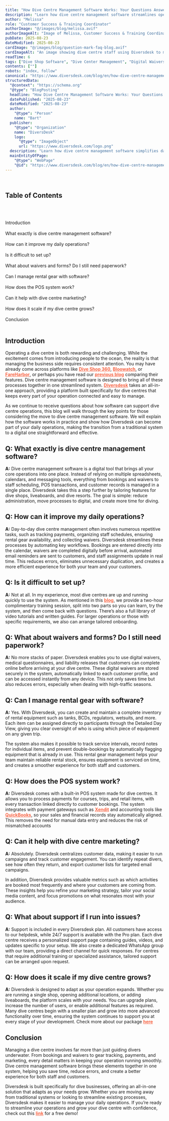 ```yaml
---
title: "How Dive Centre Management Software Works: Your Questions Answered"
description: "Learn how dive centre management software streamlines operations, reduces errors, and improves customer experiences. Discover how Diversdesk supports your daily operations."
author: "Melissa"
role: "Customer Success & Training Coordinator"
authorImage: "@/images/blog/melissa.avif"
authorImageAlt: "Image of Melissa, Customer Success & Training Coordinator"
pubDate: 2025-08-23
dateModified: 2025-08-23
cardImage: "@/images/blog/question-mark-faq-blog.avif"
cardImageAlt: "An image showing dive centre staff using Diversdesk to manage bookings and operations."
readTime: 6
tags: ["Dive Shop Software", "Dive Center Management", "Digital Waivers"]
contents: [""]
robots: "index, follow"
canonical: "https://www.diversdesk.com/blog/en/how-dive-centre-management-software-works"
structuredData:
  "@context": "https://schema.org"
  "@type": "BlogPosting"
  headline: "How Dive Centre Management Software Works: Your Questions Answered"
  datePublished: "2025-08-23"
  dateModified: "2025-08-23"
  author:
    "@type": "Person"
    name: "Bart"
  publisher:
    "@type": "Organization"
    name: "DiversDesk"
    logo:
      "@type": "ImageObject"
      url: "https://www.diversdesk.com/logo.png"
  description: "Learn how dive centre management software simplifies daily operations, eliminates errors, and supports dive centres. See how Diversdesk helps transition from traditional systems to digital."
  mainEntityOfPage:
    "@type": "WebPage"
    "@id": "https://www.diversdesk.com/blog/en/how-dive-centre-management-software-works"
---
```


<nav id="toc" class="mb-8">
&nbsp; <h2 class="text-xl font-bold mb-3">Table of Contents</h2>
&nbsp; <ul class="space-y-2 text-neutral-600 dark:text-neutral-400">
&nbsp; &nbsp; <li><a href="#introduction" class="hover:text-neutral-800 dark:hover:text-neutral-200">Introduction</a></li>
&nbsp; &nbsp; <li><a href="#what-exactly-is-dive-centre-management-software" class="hover:text-neutral-800 dark:hover:text-neutral-200">What exactly is dive centre management software?</a></li>
&nbsp; &nbsp; <li><a href="#how-can-it-improve-my-daily-operations" class="hover:text-neutral-800 dark:hover:text-neutral-200">How can it improve my daily operations?</a></li>
&nbsp; &nbsp; <li><a href="#is-it-difficult-to-set-up" class="hover:text-neutral-800 dark:hover:text-neutral-200">Is it difficult to set up?</a></li>
&nbsp; &nbsp; <li><a href="#what-about-waivers-and-forms-do-i-still-need-paperwork" class="hover:text-neutral-800 dark:hover:text-neutral-200">What about waivers and forms? Do I still need paperwork?</a></li>
&nbsp; &nbsp; <li><a href="#can-i-manage-rental-gear-with-software" class="hover:text-neutral-800 dark:hover:text-neutral-200">Can I manage rental gear with software?</a></li>
&nbsp; &nbsp; <li><a href="#how-does-the-pos-system-work" class="hover:text-neutral-800 dark:hover:text-neutral-200">How does the POS system work?</a></li>
&nbsp; &nbsp; <li><a href="#can-it-help-with-dive-centre-marketing" class="hover:text-neutral-800 dark:hover:text-neutral-200">Can it help with dive centre marketing?</a></li>
&nbsp; &nbsp; <li><a href="#how-does-it-scale-if-my-dive-centre-grows" class="hover:text-neutral-800 dark:hover:text-neutral-200">How does it scale if my dive centre grows?</a></li>
&nbsp; &nbsp; <li><a href="#conclusion" class="hover:text-neutral-800 dark:hover:text-neutral-200">Conclusion</a></li>
&nbsp; </ul>
</nav>

<h2 id="introduction" class="section-heading">Introduction</h2>
<p>Operating a dive centre is both rewarding and challenging. While the excitement comes from introducing people to the ocean, the reality is that managing the business side requires consistent attention. You may have already come across platforms like <a href="https://diveshop360.com/" target="_blank" rel="noopener" style="color: #F86545"><strong>Dive Shop 360</strong></a>, <a href="https://www.bloowatch.com/en/" target="_blank" rel="noopener" style="color: #F86545"><strong>Bloowatch</strong></a>, or <a href="https://fareharbor.com/" target="_blank" rel="noopener" style="color: #F86545"><strong>FareHarbor</strong></a>, or perhaps you have read our <a href="https://www.diversdesk.com/blog/en/top-5-dive-center-management-software/" target="_blank" rel="noopener" style="color: #F86545"><strong>previous blog</strong></a> comparing their features. Dive centre management software is designed to bring all of these processes together in one streamlined system. <a href="https://www.diversdesk.com/" target="_blank" rel="noopener" style="color: #F86545"><strong>Diversdesk</strong></a> takes an all-in-one approach, providing a platform built specifically for dive centres that keeps every part of your operation connected and easy to manage.</p>

<p>As we continue to receive questions about how software can support dive centre operations, this blog will walk through the key points for those considering the move to dive centre management software. We will explain how the software works in practice and show how Diversdesk can become part of your daily operations, making the transition from a traditional system to a digital one straightforward and effective.</p>

<h2 id="what-exactly-is-dive-centre-management-software" class="section-heading">Q: What exactly is dive centre management software?</h2>
<p><strong>A:</strong> Dive centre management software is a digital tool that brings all your core operations into one place. Instead of relying on multiple spreadsheets, calendars, and messaging tools, everything from bookings and waivers to staff scheduling, POS transactions, and customer records is managed in a single place. Diversdesk takes this a step further by tailoring features for dive shops, liveaboards, and dive resorts. The goal is simple: reduce administration, move processes to digital, and create more time for diving.</p>

<h2 id="how-can-it-improve-my-daily-operations" class="section-heading">Q: How can it improve my daily operations?</h2>
<p><strong>A:</strong> Day-to-day dive centre management often involves numerous repetitive tasks, such as tracking payments, organizing staff schedules, ensuring rental gear availability, and collecting waivers. Diversdesk streamlines these processes by automating key workflows. Bookings are entered directly into the calendar, waivers are completed digitally before arrival, automated email reminders are sent to customers, and staff assignments update in real time. This reduces errors, eliminates unnecessary duplication, and creates a more efficient experience for both your team and your customers.</p>

<h2 id="is-it-difficult-to-set-up" class="section-heading">Q: Is it difficult to set up?</h2>
<p><strong>A:</strong> Not at all. In my experience, most dive centres are up and running quickly to use the system. As mentioned in this <a href="https://quickbooks.intuit.com/global/" target="_blank" rel="noopener" style="color: #F86545"><strong>blog</strong></a>, we provide a two-hour complimentary training session, split into two parts so you can learn, try the system, and then come back with questions. There’s also a full library of video tutorials and written guides. For larger operations or those with specific requirements, we also can arrange tailored onboarding.</p>

<h2 id="what-about-waivers-and-forms-do-i-still-need-paperwork" class="section-heading">Q: What about waivers and forms? Do I still need paperwork?</h2>
<p><strong>A:</strong> No more stacks of paper. Diversdesk enables you to use digital waivers, medical questionnaires, and liability releases that customers can complete online before arriving at your dive centre. These digital waivers are stored securely in the system, automatically linked to each customer profile, and can be accessed instantly from any device. This not only saves time but also reduces errors, especially when dealing with high-traffic seasons.</p>

<h2 id="can-i-manage-rental-gear-with-software" class="section-heading">Q: Can I manage rental gear with software?</h2>
<p><strong>A:</strong> Yes. With Diversdesk, you can create and maintain a complete inventory of rental equipment such as tanks, BCDs, regulators, wetsuits, and more. Each item can be assigned directly to participants through the Detailed Day View, giving you clear oversight of who is using which piece of equipment on any given trip.</p>

<p>The system also makes it possible to track service intervals, record notes for individual items, and prevent double-bookings by automatically flagging equipment that is already in use. This rental gear management helps your team maintain reliable rental stock, ensures equipment is serviced on time, and creates a smoother experience for both staff and customers.</p>

<h2 id="how-does-the-pos-system-work" class="section-heading">Q: How does the POS system work?</h2>
<p><strong>A:</strong> Diversdesk comes with a built-in POS system made for dive centres. It allows you to process payments for courses, trips, and retail items, with every transaction linked directly to customer bookings. The system integrates with payment gateways such as <a href="https://www.xendit.co/en/" target="_blank" rel="noopener" style="color: #F86545"><strong>Xendit</strong></a> and accounting tools like <a href="https://quickbooks.intuit.com/global/" target="_blank" rel="noopener" style="color: #F86545"><strong>QuickBooks</strong></a>, so your sales and financial records stay automatically aligned. This removes the need for manual data entry and reduces the risk of mismatched accounts</p>

<h2 id="can-it-help-with-dive-centre-marketing" class="section-heading">Q: Can it help with dive centre marketing?</h2>
<p><strong>A:</strong> Absolutely. Diversdesk centralizes customer data, making it easier to run campaigns and track customer engagement. You can identify repeat divers, see how often they return, and export customer lists for targeted email campaigns.</p>

<p>In addition, Diversdesk provides valuable metrics such as which activities are booked most frequently and where your customers are coming from. These insights help you refine your marketing strategy, tailor your social media content, and focus promotions on what resonates most with your audience.</p>

<h2 id="what-about-support-if-i-run-into-issues" class="section-heading">Q: What about support if I run into issues?</h2>
<p><strong>A:</strong> Support is included in every Diversdesk plan. All customers have access to our helpdesk, while 24/7 support is available with the Pro plan. Each dive centre receives a personalized support page containing guides, videos, and updates specific to your setup. We also create a dedicated WhatsApp group with our team, providing a direct channel for quick responses. For centres that require additional training or specialized assistance, tailored support can be arranged upon request.</p>

<h2 id="how-does-it-scale-if-my-dive-centre-grows" class="section-heading">Q: How does it scale if my dive centre grows?</h2>
<p><strong>A:</strong> Diversdesk is designed to adapt as your operation expands. Whether you are running a single shop, opening additional locations, or adding liveaboards, the platform scales with your needs. You can upgrade plans, increase the number of users, or enable additional features as required. Many dive centres begin with a smaller plan and grow into more advanced functionality over time, ensuring the system continues to support you at every stage of your development. Check more about our package <a href="https://www.diversdesk.com/pricing" target="_blank" rel="noopener" style="color: #F86545"><strong>here</strong></a></p>

<h2 id="conclusion" class="section-heading">Conclusion</h2>
<p>Managing a dive centre involves far more than just guiding divers underwater. From bookings and waivers to gear tracking, payments, and marketing, every detail matters in keeping your operation running smoothly. Dive centre management software brings these elements together in one system, helping you save time, reduce errors, and create a better experience for both staff and customers.</p>

<p>Diversdesk is built specifically for dive businesses, offering an all-in-one solution that adapts as your needs grow. Whether you are moving away from traditional systems or looking to streamline existing processes, Diversdesk makes it easier to manage your daily operations. If you’re ready to streamline your operations and grow your dive centre with confidence, check out this <a href="https://meet.brevo.com/diversdesk-demo/demo-with-diversdesk" target="_blank" rel="noopener" style="color: #F86545"><strong>link</strong></a> for a free demo!</p>

